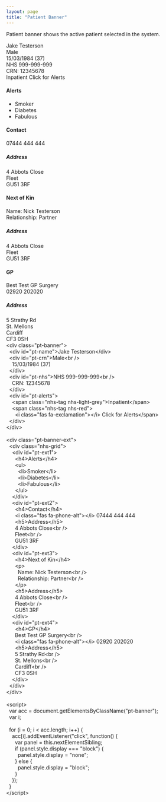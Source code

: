 ```yaml
---
layout: page
title: "Patient Banner"
---
```


Patient banner shows the active patient selected in the system.

<div class="pt-banner">
        <div id="pt-name">Jake Testerson</div>
        <div id="pt-crn">Male<br />
            15/03/1984 (37)
        </div>
        <div id="pt-nhs">NHS 999-999-999<br />
        CRN: 12345678
        </div>
        <div id="pt-alerts">
            <span class="nhs-tag nhs-light-grey">Inpatient</span>
            <span class="nhs-tag nhs-red">
                <i class="fas fa-exclamation"></i> Click for Alerts</span>
        </div> 
    </div> 
    
  <div class="pt-banner-ext">
        <div class="nhs-grid">
            <div id="pt-ext1">
                <h4>Alerts</h4>
                <ul>
                    <li>Smoker</li>
                    <li>Diabetes</li>
                    <li>Fabulous</li>
                </ul>
            </div>
            <div id="pt-ext2">
                <h4>Contact</h4>
                <i class="fas fa-phone-alt"></i> 07444 444 444
                <h5>Address</h5>
                4 Abbots Close<br />
                Fleet<br />
                GU51 3RF
            </div>
  <div id="pt-ext3">
                <h4>Next of Kin</h4>
                <p>
                Name: Nick Testerson<br/>
                Relationship: Partner<br />
                </p>
                <h5>Address</h5>
                4 Abbots Close<br />
                Fleet<br />
                GU51 3RF
            </div>
  <div id="pt-ext4">
                <h4>GP</h4>
                Best Test GP Surgery<br />
                <i class="fas fa-phone-alt"></i> 02920 202020
                <h5>Address</h5>
                5 Strathy Rd<br /> 
                St. Mellons<br />
                Cardiff<br />
                CF3 0SH
            </div>
        </div>
    </div>

<script>
            var acc = document.getElementsByClassName("pt-banner");
            var i;
            
            for (i = 0; i < acc.length; i++) {
              acc[i].addEventListener("click", function() {
                var panel = this.nextElementSibling;
                if (panel.style.display === "block") {
                  panel.style.display = "none";
                } else {
                  panel.style.display = "block";
                }
              });
            }
            </script>

<div id="code">
&lt;div class="pt-banner"&gt;<br>
&nbsp; &lt;div id="pt-name"&gt;Jake
Testerson&lt;/div&gt;<br>
&nbsp; &lt;div id="pt-crn"&gt;Male&lt;br /&gt;<br>
&nbsp;&nbsp;&nbsp; 15/03/1984 (37)<br>
&nbsp; &lt;/div&gt;<br>
&nbsp; &lt;div id="pt-nhs"&gt;NHS 999-999-999&lt;br
/&gt;<br>
&nbsp;&nbsp;&nbsp; CRN: 12345678<br>
&nbsp; &lt;/div&gt;<br>
&nbsp; &lt;div id="pt-alerts"&gt;<br>
&nbsp;&nbsp;&nbsp; &lt;span class="nhs-tag
nhs-light-grey"&gt;Inpatient&lt;/span&gt;<br>
&nbsp;&nbsp;&nbsp; &lt;span class="nhs-tag
nhs-red"&gt;<br>
&nbsp;&nbsp;&nbsp;&nbsp;&nbsp; &lt;i class="fas
fa-exclamation"&gt;&lt;/i&gt; Click for
Alerts&lt;/span&gt;<br>
&nbsp; &lt;/div&gt;<br>
&lt;/div&gt;<br>
<br>
&lt;div class="pt-banner-ext"&gt;<br>
&nbsp; &lt;div class="nhs-grid"&gt;<br>
&nbsp;&nbsp;&nbsp; &lt;div id="pt-ext1"&gt;<br>
&nbsp;&nbsp;&nbsp;&nbsp;&nbsp;
&lt;h4&gt;Alerts&lt;/h4&gt;<br>
&nbsp;&nbsp;&nbsp;&nbsp;&nbsp; &lt;ul&gt;<br>
&nbsp;&nbsp;&nbsp;&nbsp;&nbsp;&nbsp;&nbsp;
&lt;li&gt;Smoker&lt;/li&gt;<br>
&nbsp;&nbsp;&nbsp;&nbsp;&nbsp;&nbsp;&nbsp;
&lt;li&gt;Diabetes&lt;/li&gt;<br>
&nbsp;&nbsp;&nbsp;&nbsp;&nbsp;&nbsp;&nbsp;
&lt;li&gt;Fabulous&lt;/li&gt;<br>
&nbsp;&nbsp;&nbsp;&nbsp;&nbsp; &lt;/ul&gt;<br>
&nbsp;&nbsp;&nbsp; &lt;/div&gt;<br>
&nbsp;&nbsp;&nbsp; &lt;div id="pt-ext2"&gt;<br>
&nbsp;&nbsp;&nbsp;&nbsp;&nbsp;
&lt;h4&gt;Contact&lt;/h4&gt;<br>
&nbsp;&nbsp;&nbsp;&nbsp;&nbsp; &lt;i class="fas
fa-phone-alt"&gt;&lt;/i&gt; 07444 444 444<br>
&nbsp;&nbsp;&nbsp;&nbsp;&nbsp;
&lt;h5&gt;Address&lt;/h5&gt;<br>
&nbsp;&nbsp;&nbsp;&nbsp;&nbsp; 4 Abbots
Close&lt;br /&gt;<br>
&nbsp;&nbsp;&nbsp;&nbsp;&nbsp; Fleet&lt;br
/&gt;<br>
&nbsp;&nbsp;&nbsp;&nbsp;&nbsp; GU51 3RF<br>
&nbsp;&nbsp;&nbsp; &lt;/div&gt;<br>
&nbsp;&nbsp;&nbsp; &lt;div id="pt-ext3"&gt;<br>
&nbsp;&nbsp;&nbsp;&nbsp;&nbsp;
&lt;h4&gt;Next of Kin&lt;/h4&gt;<br>
&nbsp;&nbsp;&nbsp;&nbsp;&nbsp; &lt;p&gt;<br>
&nbsp;&nbsp;&nbsp;&nbsp;&nbsp;&nbsp;&nbsp;
Name: Nick Testerson&lt;br /&gt;<br>
&nbsp;&nbsp;&nbsp;&nbsp;&nbsp;&nbsp;&nbsp;
Relationship: Partner&lt;br /&gt;<br>
&nbsp;&nbsp;&nbsp;&nbsp;&nbsp; &lt;/p&gt;<br>
&nbsp;&nbsp;&nbsp;&nbsp;&nbsp;
&lt;h5&gt;Address&lt;/h5&gt;<br>
&nbsp;&nbsp;&nbsp;&nbsp;&nbsp; 4 Abbots
Close&lt;br /&gt;<br>
&nbsp;&nbsp;&nbsp;&nbsp;&nbsp; Fleet&lt;br
/&gt;<br>
&nbsp;&nbsp;&nbsp;&nbsp;&nbsp; GU51 3RF<br>
&nbsp;&nbsp;&nbsp; &lt;/div&gt;<br>
&nbsp;&nbsp;&nbsp; &lt;div id="pt-ext4"&gt;<br>
&nbsp;&nbsp;&nbsp;&nbsp;&nbsp;
&lt;h4&gt;GP&lt;/h4&gt;<br>
&nbsp;&nbsp;&nbsp;&nbsp;&nbsp; Best Test GP
Surgery&lt;br /&gt;<br>
&nbsp;&nbsp;&nbsp;&nbsp;&nbsp; &lt;i class="fas
fa-phone-alt"&gt;&lt;/i&gt; 02920 202020<br>
&nbsp;&nbsp;&nbsp;&nbsp;&nbsp;
&lt;h5&gt;Address&lt;/h5&gt;<br>
&nbsp;&nbsp;&nbsp;&nbsp;&nbsp; 5 Strathy
Rd&lt;br /&gt;<br>
&nbsp;&nbsp;&nbsp;&nbsp;&nbsp; St.
Mellons&lt;br /&gt;<br>
&nbsp;&nbsp;&nbsp;&nbsp;&nbsp; Cardiff&lt;br
/&gt;<br>
&nbsp;&nbsp;&nbsp;&nbsp;&nbsp; CF3 0SH<br>
&nbsp;&nbsp;&nbsp; &lt;/div&gt;<br>
&nbsp; &lt;/div&gt;<br>
&lt;/div&gt;<br>
<br>
&lt;script&gt;<br>
&nbsp; var acc = document.getElementsByClassName("pt-banner");<br>
&nbsp; var i;<br>
<br>
&nbsp; for (i = 0; i &lt; acc.length; i++) {<br>
&nbsp;&nbsp;&nbsp; acc[i].addEventListener("click",
function() {<br>
&nbsp;&nbsp;&nbsp;&nbsp;&nbsp; var panel =
this.nextElementSibling;<br>
&nbsp;&nbsp;&nbsp;&nbsp;&nbsp; if
(panel.style.display === "block") {<br>
&nbsp;&nbsp;&nbsp;&nbsp;&nbsp;&nbsp;&nbsp;
panel.style.display = "none";<br>
&nbsp;&nbsp;&nbsp;&nbsp;&nbsp; } else {<br>
&nbsp;&nbsp;&nbsp;&nbsp;&nbsp;&nbsp;&nbsp;
panel.style.display = "block";<br>
&nbsp;&nbsp;&nbsp;&nbsp;&nbsp; }<br>
&nbsp;&nbsp;&nbsp; });<br>
&nbsp; }<br>
&lt;/script&gt;

</div>



<script>
window.onload = function() {
  document.getElementById('/components/patient-banner').className = 'nhs-fancy2';
};
</script>
